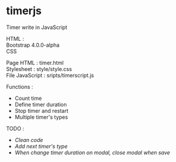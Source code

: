 # timerjs
Timer write in JavaScript

HTML :   
Bootstrap 4.0.0-alpha  
CSS 

Page HTML : timer.html  
Stylesheet : style/style.css   
File JavaScript : sripts/timerscript.js 

Functions :  
- Count time    
- Define timer duration  
- Stop timer and restart    
- Multiple timer's types  

TODO :   
- *Clean code* 
- *Add next timer's type*
- *When change timer duration on modal, close modal when save*    
